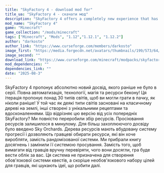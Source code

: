 ```yaml
---
title: "SkyFactory 4 - download mod for"
title_ua: "SkyFactory 4 - скачати мод"
description: "SkyFactory 4 offers a completely new experience that has never been seen before in the series. Full automation, technology, magic, and bacon resources! This iteration offers over 30 world types so you can play in a stack like never before!"
mod_name: "SkyFactory 4"
game: "Minecraft"
game_collection: "/mods/minecraft"
tags: ["Minecraft", "Mods", "1.12","1.12.1", "1.12.2"]
author: "darkosto"
author_link: "https://www.curseforge.com/members/darkosto"
image_first: "https://media.forgecdn.net/avatars/thumbnails/199/573/64/64/636907930795697123.png"
image_second: ""
download_link: "https://www.curseforge.com/minecraft/modpacks/skyfactory-4/files/all?page=1&amp;pageSize=20"
mod_dependencies: ""
dependencies_link: ""
date: "2025-08-3"
---
```


SkyFactory 4 пропонує абсолютно новий досвід, якого раніше не було в серії. Повна автоматизація, технології, магія та ресурси бекону! Ця ітерація пропонує понад 30 типів світів, щоб ви могли грати в пачку, як ніколи раніше! У той час як деякі типи світів засновані на класичному дереві на землі, інші створені з унікальними рецептами та вдосконаленнями.
Що відрізняє цю версію від усіх попередніх SkyFactory? Ми повністю переробили збір ресурсів. Просіювання ресурсів залишилося в минулому. Для більш захоплюючого досвіду було введено Sky Orchards. Дерева ресурсів мають вбудовану систему прогресії і дозволяють гравцеві обирати ресурси, які він хоче виробляти, замість рандомізованої системи. Ми прибрали книгу досягнень і замінили її системою просування. Замість того, щоб вимагати від гравців вручну перевіряти, чого вони досягли, гра буде вести облік за вас. Ця система не призначена для створення обов'язкової системи квестів, а скоріше необов'язкового набору цілей для гравців, які шукають ідеї, що робити далі.